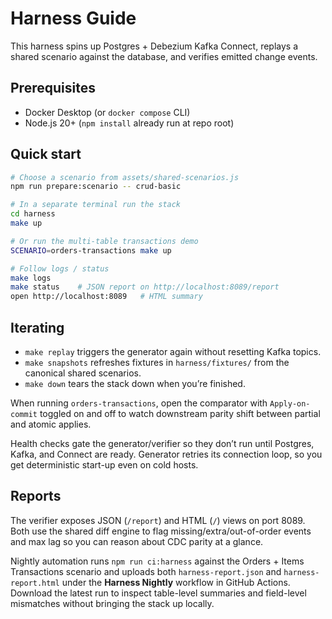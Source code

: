 # Harness Guide

This harness spins up Postgres + Debezium Kafka Connect, replays a shared scenario against the database, and verifies emitted change events.

## Prerequisites
- Docker Desktop (or `docker compose` CLI)
- Node.js 20+ (`npm install` already run at repo root)

## Quick start
```bash
# Choose a scenario from assets/shared-scenarios.js
npm run prepare:scenario -- crud-basic

# In a separate terminal run the stack
cd harness
make up

# Or run the multi-table transactions demo
SCENARIO=orders-transactions make up

# Follow logs / status
make logs
make status    # JSON report on http://localhost:8089/report
open http://localhost:8089   # HTML summary
```

## Iterating
- `make replay` triggers the generator again without resetting Kafka topics.
- `make snapshots` refreshes fixtures in `harness/fixtures/` from the canonical shared scenarios.
- `make down` tears the stack down when you’re finished.

When running `orders-transactions`, open the comparator with `Apply-on-commit` toggled on and off to watch downstream parity shift between partial and atomic applies.

Health checks gate the generator/verifier so they don’t run until Postgres, Kafka, and Connect are ready. Generator retries its connection loop, so you get deterministic start-up even on cold hosts.

## Reports
The verifier exposes JSON (`/report`) and HTML (`/`) views on port 8089. Both use the shared diff engine to flag missing/extra/out-of-order events and max lag so you can reason about CDC parity at a glance.

Nightly automation runs `npm run ci:harness` against the Orders + Items Transactions scenario and uploads both `harness-report.json` and `harness-report.html` under the **Harness Nightly** workflow in GitHub Actions. Download the latest run to inspect table-level summaries and field-level mismatches without bringing the stack up locally.
